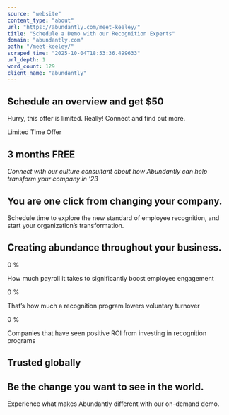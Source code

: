 ```yaml
---
source: "website"
content_type: "about"
url: "https://abundantly.com/meet-keeley/"
title: "Schedule a Demo with our Recognition Experts"
domain: "abundantly.com"
path: "/meet-keeley/"
scraped_time: "2025-10-04T18:53:36.499633"
url_depth: 1
word_count: 129
client_name: "abundantly"
---
```


## Schedule an overview and get $50

Hurry, this offer is limited. Really! Connect and find out more.

Limited Time Offer

## 3 months FREE

_Connect with our culture consultant about how Abundantly can help transform your company in ’23_

## You are one click from changing your company.

Schedule time to explore the new standard of employee recognition, and start your organization’s transformation.

## Creating abundance throughout your business.​​

0 %

How much payroll it takes to significantly boost employee engagement

0 %

That’s how much a recognition program lowers voluntary turnover

0 %

Companies that have seen positive ROI from investing in recognition programs

## Trusted globally

## Be the change you want to see in the world.

Experience what makes Abundantly different with our on-demand demo.